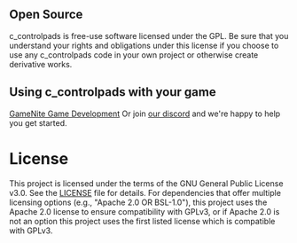## Open Source

c_controlpads is free-use software licensed under the GPL. Be sure that you
understand your rights and obligations under this license if you choose to use
any c_controlpads code in your own project or otherwise create derivative
works.


## Using c_controlpads with your game

[GameNite Game Development](https://clever-rain-b72.notion.site/GameNite-Game-Development-639fd11f6a8241bb9277e6eb32155b7b)
Or join [our discord](https://discord.com/invite/JN6NrUcBhr) and we're happy to help you get started.

# License

This project is licensed under the terms of the GNU General Public License
v3.0. See the [LICENSE](./LICENSE.txt) file for details.
For dependencies that offer multiple licensing options (e.g., "Apache 2.0 OR BSL-1.0"),
this project uses the Apache 2.0 license to ensure compatibility with GPLv3, or
if Apache 2.0 is not an option this project uses the first listed license which
is compatible with GPLv3.
